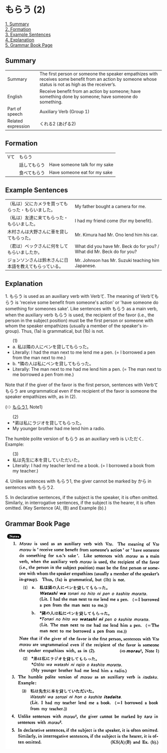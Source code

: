 # もらう (2)

[1. Summary](#summary)<br>
[2. Formation](#formation)<br>
[3. Example Sentences](#example-sentences)<br>
[4. Explanation](#explanation)<br>
[5. Grammar Book Page](#grammar-book-page)<br>


## Summary

<table><tr>   <td>Summary</td>   <td>The first person or someone the speaker empathizes with receives some benefit from an action by someone whose status is not as high as the receiver’s.</td></tr><tr>   <td>English</td>   <td>Receive benefit from an action by someone; have something done by someone; have someone do something.</td></tr><tr>   <td>Part of speech</td>   <td>Auxiliary Verb (Group 1)</td></tr><tr>   <td>Related expression</td>   <td>くれる2 (あげる2)</td></tr></table>

## Formation

<table class="table"> <tbody><tr class="tr head"> <td class="td"><span class="bold"><span>Vて</span></span></td> <td class="td"><span class="concept">もらう</span> </td> <td class="td"><span>&nbsp;</span></td> </tr> <tr class="tr"> <td class="td"><span>&nbsp;</span></td> <td class="td"><span>話して<span class="concept">もらう</span></span> </td> <td class="td"><span>Have    someone talk for my sake</span></td> </tr> <tr class="tr"> <td class="td"><span>&nbsp;</span></td> <td class="td"><span>食べて<span class="concept">もらう</span></span> </td> <td class="td"><span>Have    someone eat for my sake</span></td> </tr></tbody></table>

## Example Sentences

<table><tr>   <td>（私は）父にカメラを買ってもらった・もらいました。</td>   <td>My father bought a camera for me.</td></tr><tr>   <td>（私は）友達に来てもらった・もらいました。</td>   <td>I had my friend come (for my benefit).</td></tr><tr>   <td>木村さんは大野さんに車を貸してもらった。</td>   <td>Mr. Kimura had Mr. Ono lend him his car.</td></tr><tr>   <td>（君は）ベックさんに何をしてもらいましたか。</td>   <td>What did you have Mr. Beck do for you? / What did Mr. Beck do for you?</td></tr><tr>   <td>ジョンソンさんは鈴木さんに日本語を教えてもらっている。</td>   <td>Mr. Johnson has Mr. Suzuki teaching him Japanese.</td></tr></table>

## Explanation

<p>1. <span class="cloze">もらう</span> is used as an auxiliary verb with Verbて. The meaning of Verbて<span class="cloze">もらう</span> is 'receive some benefit from someone's action' or 'have someone do something for someones sake'. Like sentences with <span class="cloze">もらう</span> as a main verb, when the auxiliary verb <span class="cloze">もらう</span> is used, the recipient of the favor (i.e., the person in the subject position) must be the first person or someone with whom the speaker empathizes (usually a member of the speaker's in-group). Thus, (1a) is grammatical, but (1b) is not.</p>  <ul>(1) <li>a. 私は隣の人にペンを貸して<span class="cloze">もらった</span>。</li> <li>Literally: I had the man next to me lend me a pen. (= I borrowed a pen from the man next to me.)</li> <div class="divide"></div> <li>b. *隣の人は私にペンを貸して<span class="cloze">もらった</span>。</li> <li>Literally: The man next to me had me lend him a pen. (= The man next to me borrowed a pen from me.)</li> </ul>  <p>Note that if the giver of the favor is the first person, sentences with Verbて<span class="cloze">もらう</span> are ungrammatical even if the recipient of the favor is someone the speaker empathizes with, as in (2).</p>  <p>(⇨ <a href="#㊦ もらう (1)">もらう1</a>, Note1)</p>  <ul>(2) <li>*弟は私にラジオを貸して<span class="cloze">もらった</span>。</li> <li>My younger brother had me lend him a radio.</li> </ul>  <p>The humble polite version of <span class="cloze">もらう</span> as an auxiliary verb is <span class="cloze">いただく</span>. Example:</p>  <ul>(3) <li>私は先生に本を貸して<span class="cloze">いただいた</span>。</li> <li>Literally: I had my teacher lend me a book. (= I borrowed a book from my teacher.)</li> </ul>  <p>4. Unlike sentences with もらう1, the giver cannot be marked by から in sentences with <span class="cloze">もらう</span>2.</p>  <p>5. In declarative sentences, if the subject is the speaker, it is often omitted. Similarly, in interrogative sentences, if the subject is the hearer, it is often omitted. (Key Sentence (A), (B) and Example (b).)</p>

## Grammar Book Page

![](../img/Basicもらう2.png)

